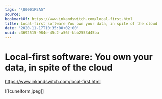 ```yaml
---
tags: "\U0001F5A5"
source:
bookmarkOf: https://www.inkandswitch.com/local-first.html
title: Local-first software You own your data, in spite of the cloud
date: '2020-11-17T10:35:00+02:00'
uuid: c3692515-984e-45c2-a56f-bbb2553d45ba
---
```


# Local-first software: You own your data, in spite of the cloud
https://www.inkandswitch.com/local-first.html

![[cuneiform.jpeg]]
